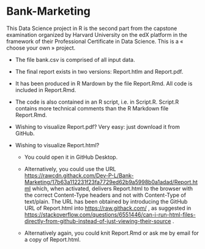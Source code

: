  # Bank-Marketing

This Data Science project in R is the second part from the capstone examination 
organized by Harvard University on the edX platform in the framework 
of their Professional Certificate in Data Science. This is a « choose your own » project. 


* The file bank.csv is comprised of all input data. 

* The final report exists in two versions: Report.htlm and Report.pdf.

* It has been produced in R Mardown by the file Report.Rmd. All code is included in Report.Rmd.

* The code is also contained in an R script, i.e. in Script.R. 
Script.R contains more technical comments than the R Markdown file Report.Rmd.

* Wishing to visualize Report.pdf? Very easy: just download it from GitHub. 

* Wishing to visualize Report.html? 

  * You could open it in GitHub Desktop. 

  * Alternatively, you could use the URL
https://rawcdn.githack.com/Dev-P-L/Bank-Marketing/17b63a112231f23fa7729ed62b9a5998b0a1adad/Report.html
which, when activated, delivers Report.html to the browser with the correct Content-Type headers 
and not with Content-Type of text/plain. The URL has been obtained by introducing the GitHub URL of Report.html 
into https://raw.githack.com/ , as suggested in 
https://stackoverflow.com/questions/6551446/can-i-run-html-files-directly-from-github-instead-of-just-viewing-their-source .

  * Alternatively again, you could knit Report.Rmd or ask me by email for a copy of Report.html. 
